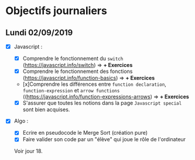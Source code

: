 # Objectifs journaliers

## Lundi 02/09/2019


* [x] Javascript :
  * [x] Comprendre le fonctionnement du `switch` (https://javascript.info/switch) => **+ Exercices**
  * [x] Comprendre le fonctionnement des fonctions (https://javascript.info/function-basics) => **+ Exercices**
  * [x]Comprendre les différences entre `function declaration`, `function-expression` et `arrow functions` ((https://javascript.info/function-expressions-arrows) => **+ Exercices**
  * [x] S'assurer que toutes les notions dans la page `Javascript special` sont bien acquises.

* [x] Algo : 
  * [x] Ecrire en pseudocode le Merge Sort (création pure)
  * [x] Faire valider son code par un "élève" qui joue le rôle de l'ordinateur

  Voir jour 18.


